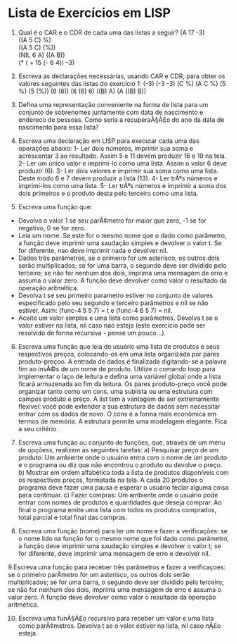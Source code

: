 # Lista de Exercícios em LISP

1. Qual é o CAR e o CDR de cada uma das listas a seguir?
(A 17 -3)                     
((A 5 C) %)          
((A 5 C) (%))           	   
(NIL 6 A)
((A B))                         
(* ( + 15 (- 6 4)) -3)

2. Escreva as declarações necessárias, usando CAR e CDR, para obter os valores seguintes das listas do exercício 1:
(-3)                                                           (-3 -3)
(C %)                                                          (A C %)
(5 %)                                                          (5 (%))
(6 (6))                                                        (6 (6) 6)
((B) A)                                                        (A ((B) B))

3. Defina uma representação conveniente na forma de lista para um conjunto de sobrenomes juntamente com data de nascimento e endereco de pessoas. 
  Como seria a recuperaÃ§Ã£o do ano da data de nascimento para essa lista?

4. Escreva uma declaração em LISP para executar cada uma das operações abaixo:
1- Ler dois números, imprimir sua soma e acrescentar 3 ao resultado. Assim 5 e 11 devem produzir 16 e 19 na tela.
2- Ler um único valor e imprimi-lo como uma lista. Assim o valor 6 deve produzir (6).
3- Ler dois valores e imprimir sua soma como uma lista. Deste modo 6 e 7 devem produzir a lista (13).
4- Ler trÃªs números e imprimi-los como uma lista.
5- Ler trÃªs números e imprimir a soma dos dois primeiros e o produto desta pelo terceiro como uma lista.

5. Escreva uma função que:
- Devolva o valor 1 se seu parÃ¢metro for maior que zero, -1 se for negativo, 0 se for zero.
- Leia um nome. Se este for o mesmo nome que o dado como parâmetro, a função deve imprimir uma saudação simples e devolver o valor t. Se for diferente, nao deve imprimir nada e devolver nil.
- Dados três parâmetros, se o primeiro for um asterisco, os outros dois serão multiplicados; se for uma barra, o segundo deve ser dividido pelo terceiro; se não for nenhum dos dois, imprima uma mensagem de erro e assuma o valor zero. A função deve devolver como valor o resultado da operação aritmética.
- Devolva t se seu primeiro parametro estiver no conjunto de valores especificado pelo seu segundo e terceiro parâmetros e nil se não estiver. Asim: (func-4 5 5 7) = t e (func-4 6 5 7) = nil.
- Aceite um valor simples e uma lista como parâmetros. Devolva t se o valor estiver na lista, nil caso nao esteja (este exercício pode ser resolvido de forma recursiva - pense um pouco...).
 
6.  Escreva uma função que leia do usuário uma lista de produtos e seus respectivos preços, colocando-os em uma lista organizada por pares produto-preçoo. A entrada de dados é finalizada digitando-se a palavra fim ao invÃ©s de um nome de produto.
Utilize o comando loop para implementar o laço de leitura e defina uma variável global onde a lista ficará armazenada ao fim da leitura.
Os pares produto-preço você pode organizar tanto como um cons, uma sublista ou uma estrutura com campos produto e preço. A list tem a vantagem de ser extremamente flexível: você pode extender a sua estrutura de dados sem necessitar entrar com os dados de novo. O cons é a forma mais econômica em termos de memória. A estrutura permite uma modelagem elegante. Fica a seu critério.

7.  Escreva uma função ou conjunto de funções, que, através de um menu de opçõess, realizem as seguintes tarefas:
a) Pesquisar preço de um produto: Um ambiente onde o usuário entra com o nome de um produto e o programa ou diz que não encontrou o produto ou devolve o preço.
b) Mostrar em ordem alfabética toda a lista de produtos disponíveis com os respectivos preços, formatada na tela. A cada 20 produtos o programa deve fazer uma pausa e esperar o usuário teclar alguma coisa para continuar.
c) Fazer compras: Um ambiente onde o usuário pode entrar com nomes de produtos e quantidades que deseja comprar. Ao final o programa emite uma lista com todos os produtos comprados, total parcial e total final das compras.

8. Escreva uma função (nome) para ler um nome e fazer a verificações: se o nome lido na função for o mesmo nome que foi dado como parâmetro, a função deve imprimir uma saudação simples e devolver o valor t; se for diferente, deve imprimir uma mensagem de erro e devolver nil.

9.Escreva uma função para receber três parâmetros e fazer a verificaçoes: se o primeiro parÂmetro for um asterisco, os outros dois serão multiplicados; se for uma barra, o segundo deve ser dividido pelo terceiro; se não for nenhum dos dois, imprima uma mensagem de erro e assuma o valor zero. A função deve devolver como valor o resultado da operação aritmética.

10. Escreva uma funÃ§Ã£o recursiva para receber um valor e uma lista como parÃ¢metros. Devolva t se o valor estiver na lista, nil caso nÃ£o esteja.

 
